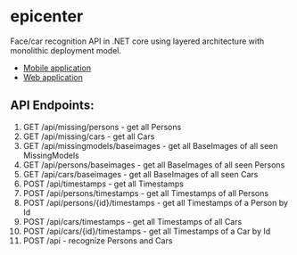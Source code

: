 # epicenter
Face/car recognition API in .NET core using layered architecture with monolithic deployment model.
* [Mobile application](https://github.com/tozaicevas/epicenter-mobile)
* [Web application](https://github.com/UndeadRat22/EpicenterWebapp)

## API Endpoints:
1.  GET  /api/missing/persons - get all Persons
2.  GET  /api/missing/cars - get all Cars
3.  GET  /api/missingmodels/baseimages - get all BaseImages of all seen MissingModels
4.  GET  /api/persons/baseimages - get all BaseImages of all seen Persons
5.  GET  /api/cars/baseimages - get all BaseImages of all seen Cars
6.  POST /api/timestamps - get all Timestamps
7.  POST /api/persons/timestamps - get all Timestamps of all Persons
8.  POST /api/persons/{id}/timestamps - get all Timestamps of a Person by Id
9.  POST /api/cars/timestamps - get all Timestamps of all Cars
10. POST /api/cars/{id}/timestamps - get all Timestamps of a Car by Id
11. POST /api - recognize Persons and Cars
